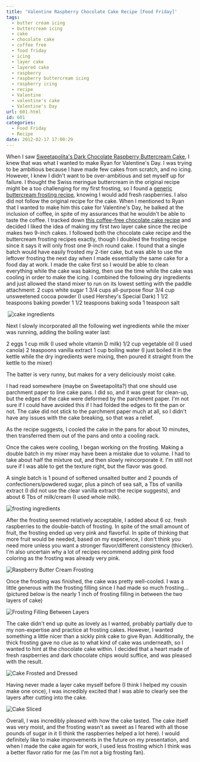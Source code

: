 ```yaml
---
title: 'Valentine Raspberry Chocolate Cake Recipe [Food Friday]'
tags:
  - butter cream icing
  - buttercream icing
  - cake
  - chocolate cake
  - coffee free
  - food friday
  - icing
  - layer cake
  - layered cake
  - raspberry
  - raspberry buttercream icing
  - raspberry icing
  - recipe
  - Valentine
  - valentine's cake
  - Valentine's Day
url: 601.html
id: 601
categories:
  - Food Friday
  - Recipe
date: 2012-02-17 17:00:29
---
```


When I saw [Sweetapolita's Dark Chocolate Raspberry Buttercream Cake]( http://sweetapolita.com/2011/03/dark-chocolate-raspberry-buttercream-cake-with-ganache-drizzle/), I knew that was what I wanted to make Ryan for Valentine's Day. I was trying to be ambitious because I have made few cakes from scratch, and no icing. However, I knew I didn't want to be over-ambitious and set myself up for failure. I thought the Swiss meringue buttercream in the original recipe might be a too challenging for my first frosting, so I found a [generic buttercream frosting recipe](http://www.mybakingaddiction.com/buttercream-frosting-recipe/), knowing I would add fresh raspberries. I also did not follow the original recipe for the cake. When I mentioned to Ryan that I wanted to make him this cake for Valentine's Day, he balked at the inclusion of coffee, in spite of my assurances that he wouldn't be able to taste the coffee. I tracked down [this coffee-free chocolate cake recipe](http://allrecipes.com/recipe/one-bowl-chocolate-cake-iii/) and decided I liked the idea of making my first two layer cake since the recipe makes two 9-inch cakes. I followed both the chocolate cake recipe and the buttercream frosting recipes exactly, though I doubled the frosting recipe since it says it will only frost one 9-inch round cake. I found that a single batch would have easily frosted my 2-tier cake, but was able to use the leftover frosting the next day when I made essentially the same cake for a food day at work. I made the cake first so I would be able to clean everything while the cake was baking, then use the time while the cake was cooling in order to make the icing. I combined the following dry ingredients and just allowed the stand mixer to run on its lowest setting with the paddle attachment: 2 cups white sugar 1 3/4 cups all-purpose flour 3/4 cup unsweetened cocoa powder (I used Hershey's Special Dark) 1 1/2 teaspoons baking powder 1 1/2 teaspoons baking soda 1 teaspoon salt

 ![](http://farm8.staticflickr.com/7188/6880679597_827b367484.jpg "cake ingredients")

Next I slowly incorporated all the following wet ingredients while the mixer was running, adding the boiling water last:

2 eggs 1 cup milk (I used whole vitamin D milk) 1/2 cup vegetable oil (I used canola) 2 teaspoons vanilla extract 1 cup boiling water (I just boiled it in the kettle while the dry ingredients were mixing, then poured it straight from the kettle to the mixer)

The batter is very runny, but makes for a very deliciously moist cake.

I had read somewhere (maybe on Sweetapolita?) that one should use parchment paper to line cake pans. I did so, and it was great for clean-up, but the edges of the cake were deformed by the parchment paper. I'm not sure if I could have avoided this if I had folded the edges to fit the pan or not. The cake did not stick to the parchment paper much at all, so I didn't have any issues with the cake breaking, so that was a relief.

As the recipe suggests, I cooled the cake in the pans for about 10 minutes, then transferred them out of the pans and onto a cooling rack.

Once the cakes were cooling, I began working on the frosting. Making a double batch in my mixer may have been a mistake due to volume. I had to take about half the mixture out, and then slowly reincorporate it. I'm still not sure if I was able to get the texture right, but the flavor was good.

A single batch is 1 pound of softened unsalted butter and 2 pounds of confectioners/powdered sugar, plus a pinch of sea salt, a Tbs of vanilla extract (I did not use the clear vanilla extract the recipe suggests), and about 6 Tbs of milk/cream (I used whole milk).

![](http://farm8.staticflickr.com/7178/6880679565_b351de4595.jpg "frosting ingredients")

After the frosting seemed relatively acceptable, I added about 6 oz. fresh raspberries to the double-batch of frosting. In spite of the small amount of fruit, the frosting ended up very pink and flavorful. In spite of thinking that more fruit would be needed, based on my experience, I don't think you need more unless you want a stronger flavor/different consistency (thicker). I'm also uncertain why a lot of recipes recommend adding pink food coloring as the frosting was already very pink.

![](http://farm8.staticflickr.com/7176/6880679673_dfbbd77c12.jpg "Raspberry Butter Cream Frosting")

Once the frosting was finished, the cake was pretty well-cooled. I was a little generous with the frosting filling since I had made so much frosting... (pictured below is the nearly 1 inch of frosting filling in between the two layers of cake)

![](http://farm8.staticflickr.com/7187/6880679723_8d04d96592.jpg "Frosting Filling Between Layers")

The cake didn't end up quite as lovely as I wanted, probably partially due to my non-expertise and practice at frosting cakes. However, I wanted something a little nicer than a sickly pink cake to give Ryan. Additionally, the thick frosting gave no clue as to what kind of cake was underneath, so I wanted to hint at the chocolate cake within. I decided that a heart made of fresh raspberries and dark chocolate chips would suffice, and was pleased with the result.

![](http://farm8.staticflickr.com/7037/6880679879_898b742303.jpg "Cake Frosted and Dressed")

Having never made a layer cake myself before (I think I helped my cousin make one once), I was incredibly excited that I was able to clearly see the layers after cutting into the cake.

![](http://farm8.staticflickr.com/7176/6880680131_53df542580.jpg "Cake Sliced")

Overall, I was incredibly pleased with how the cake tasted. The cake itself was very moist, and the frosting wasn't as sweet as I feared with all those pounds of sugar in it (I think the raspberries helped a lot here). I would definitely like to make improvements in the future on my presentation, and when I made the cake again for work, I used less frosting which I think was a better flavor ratio for me (as I'm not a big frosting fan).